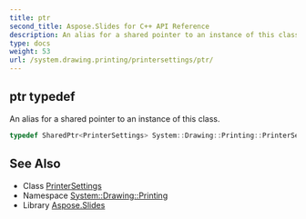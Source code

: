 ```yaml
---
title: ptr
second_title: Aspose.Slides for C++ API Reference
description: An alias for a shared pointer to an instance of this class.
type: docs
weight: 53
url: /system.drawing.printing/printersettings/ptr/
---
```

## ptr typedef


An alias for a shared pointer to an instance of this class.

```cpp
typedef SharedPtr<PrinterSettings> System::Drawing::Printing::PrinterSettings::ptr
```

## See Also

* Class [PrinterSettings](../)
* Namespace [System::Drawing::Printing](../../)
* Library [Aspose.Slides](../../../)